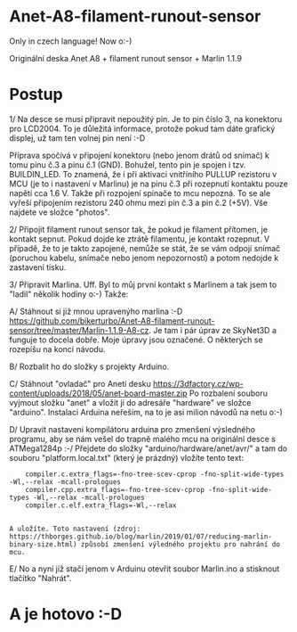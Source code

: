 # Anet-A8-filament-runout-sensor


Only in czech language! Now o:-) 


Originální deska Anet A8 + filament runout sensor + Marlin 1.1.9


# Postup


1/ Na desce se musí připravit nepoužitý pin. Je to pin číslo 3, na konektoru pro LCD2004.
   To je důležitá informace, protože pokud tam dáte grafický displej, už tam ten volnej pin není :-D
   
   Příprava spočívá v připojení konektoru (nebo jenom drátů od snímač) k tomu pinu č.3 a pinu č.1 (GND).
   Bohužel, tento pin je spojen i tzv. BUILDIN_LED. To znamená, že i při aktivaci vnitříního PULLUP rezistoru v MCU (je to i nastavení v Marlinu) je na pinu č.3 při rozepnutí kontaktu pouze napětí cca 1.6 V. Takže při rozpojení spínače to mcu nepozná.
   To se ale vyřeší připojením rezistoru 240 ohmu mezi pin č.3 a pin č.2 (+5V).
   Vše najdete ve složce "photos".
   
2/ Připojit filament runout sensor tak, že pokud je filament přítomen, je kontakt sepnut. Pokud dojde ke ztrátě filamentu, je kontakt rozepnut.
   V případě, že to je takto zapojené, nemůže se stát, že se vám odpojí snímač (poruchou kabelu, snímače nebo jenom nepozorností) a potom nedojde k zastavení tisku.
   
3/ Připravit Marlina. Uff. Byl to můj první kontakt s Marlinem a tak jsem to "ladil" několik hodiny o:-)
   Takže:
   
   A/ Stáhnout si již mnou upravenýho marlina :-D https://github.com/bikerturbo/Anet-A8-filament-runout-sensor/tree/master/Marlin-1.1.9-A8-cz. Je tam i pár úprav ze SkyNet3D a funguje to docela dobře. Moje úpravy jsou označené. O některých se rozepíšu na konci návodu.
   
   B/ Rozbalit ho do složky s projekty Arduino.
   
   C/ Stáhnout "ovladač" pro Anetí desku https://3dfactory.cz/wp-content/uploads/2018/05/anet-board-master.zip
      Po rozbalení souboru vyjmout složku "anet" a vložit ji do adresáře "hardware" ve složce "arduino". 
      Instalaci Arduina neřeším, na to je asi milion návodů na netu o:-)
      
   D/ Upravit nastavení kompilátoru arduina pro zmenšení výsledného programu, aby se nám vešel do trapně malého mcu na originální desce s ATMega1284p :-/
      Přejdete do složky "arduino/hardware/anet/avr/" a tam do souboru "platform.local.txt" (který je prázdný) vložíte tento text:
      
        compiler.c.extra_flags=-fno-tree-scev-cprop -fno-split-wide-types -Wl,--relax -mcall-prologues
        compiler.cpp.extra_flags=-fno-tree-scev-cprop -fno-split-wide-types -Wl,--relax -mcall-prologues
        compiler.c.elf.extra_flags=-Wl,--relax
     
     
    A uložíte. Toto nastavení (zdroj: https://thborges.github.io/blog/marlin/2019/01/07/reducing-marlin-binary-size.html) způsobí zmenšení výledného projektu pro nahrání do mcu.
    
   E/ No a nyní již stačí jenom v Arduinu otevřít soubor Marlin.ino a stisknout tlačítko "Nahrát".
   
   # A je hotovo :-D 
